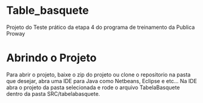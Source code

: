 # Table_basquete
Projeto do Teste prático da etapa 4 do programa de treinamento da Publica Proway 

# Abrindo o Projeto
Para abrir o projeto, baixe o zip do projeto ou clone o repositorio na pasta que desejar, abra uma IDE para Java como Netbeans, Eclipse e etc...
Na IDE abra o projeto da pasta selecionada e rode o arquivo TabelaBasquete dentro da pasta SRC/tabelabasquete.
